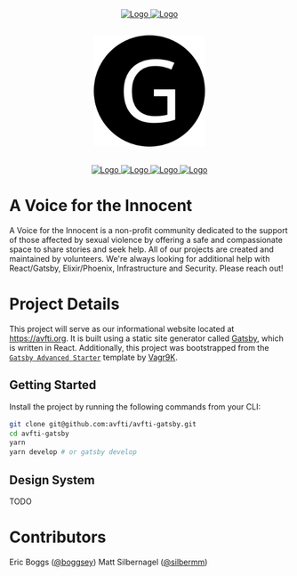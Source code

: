 <div align="center" style="margin-bottom:30px">
    <a href='https://github.com/vagr9k/gatsby-advanced-starter/blob/master/LICENSE'>
    <img src="https://img.shields.io/github/license/vagr9k/gatsby-advanced-starter.svg" alt="Logo" />
    </a>
    <a href='https://github.com/vagr9k/gatsby-advanced-starter'>
    <img src="https://img.shields.io/github/v/tag/Vagr9K/gatsby-advanced-starter" alt="Logo" />
    </a>
</div>

<div align="center"  style="margin-bottom:30px">
    <img src="static/logos/logo-1024.png" alt="Logo" width='200px' height='200px'/>
</div>

<div align="center">
    <a href="https://codeclimate.com/github/Vagr9K/gatsby-advanced-starter">
      <img src="https://codeclimate.com/github/Vagr9K/gatsby-advanced-starter/badges/gpa.svg" alt="Logo" />
    </a>
    <a href='https://codeclimate.com/github/Vagr9K/gatsby-advanced-starter'>
      <img src="https://codeclimate.com/github/Vagr9K/gatsby-advanced-starter/badges/issue_count.svg" alt="Logo" />
    </a>
    <a href='https://www.codacy.com/app/Vagr9K/gatsby-advanced-starter?utm_source=github.com&utm_medium=referral&utm_content=Vagr9K/gatsby-advanced-starter&utm_campaign=Badge_Grade'>
      <img src="https://api.codacy.com/project/badge/Grade/990fb54ea8094f2aa0ed77f14e859820" alt="Logo" />
    </a>
    <a href='https://github.com/prettier/prettier'>
      <img src="https://img.shields.io/badge/code_style-prettier-ff69b4.svg?style=flat-square" alt="Logo" />
    </a>
</div>

# A Voice for the Innocent

A Voice for the Innocent is a non-profit community dedicated to the support of those affected by sexual violence by offering a safe and compassionate space to share stories and seek help. All of our projects are created and maintained by volunteers. We're always looking for additional help with React/Gatsby, Elixir/Phoenix, Infrastructure and Security. Please reach out!

# Project Details

This project will serve as our informational website located at <https://avfti.org>. It is built using a static site generator called [Gatsby](https://github.com/gatsbyjs/gatsby/), which is written in React. Additionally, this project was bootstrapped from the [`Gatsby Advanced Starter`](https://github.com/Vagr9K/gatsby-advanced-starter/) template by [Vagr9K](https://github.com/Vagr9K).

## Getting Started

Install the project by running the following commands from your CLI:

```sh
git clone git@github.com:avfti/avfti-gatsby.git
cd avfti-gatsby
yarn
yarn develop # or gatsby develop
```

## Design System

TODO

# Contributors

Eric Boggs ([@boggsey](https://www.linkedin.com/in/etboggs/))
Matt Silbernagel ([@silbermm](https://github.com/silbermm))
